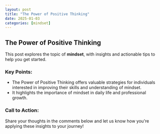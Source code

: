 ```yaml
---
layout: post
title: "The Power of Positive Thinking"
date: 2025-01-03
categories: [mindset]
---
```


## The Power of Positive Thinking

This post explores the topic of **mindset**, with insights and actionable tips to help you get started.

### Key Points:
- The Power of Positive Thinking offers valuable strategies for individuals interested in improving their skills and understanding of mindset.
- It highlights the importance of mindset in daily life and professional growth.

### Call to Action:
Share your thoughts in the comments below and let us know how you're applying these insights to your journey!
